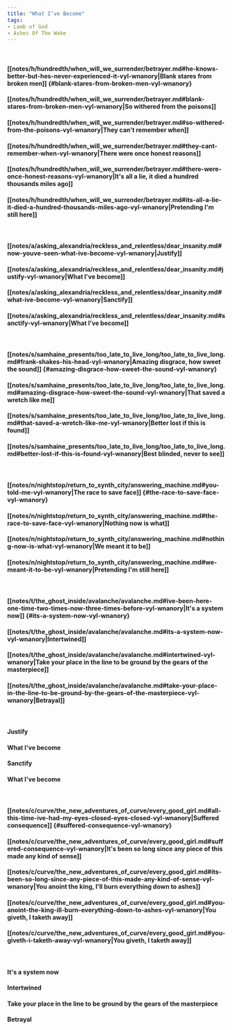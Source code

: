 ```yaml
---
title: "What I’ve Become"
tags:
- Lamb of God
- Ashes Of The Wake
---
```

&nbsp;
#### [[notes/h/hundredth/when_will_we_surrender/betrayer.md#he-knows-better-but-hes-never-experienced-it-vyl-wnanory|Blank stares from broken men]] {#blank-stares-from-broken-men-vyl-wnanory}
#### [[notes/h/hundredth/when_will_we_surrender/betrayer.md#blank-stares-from-broken-men-vyl-wnanory|So withered from the poisons]]
#### [[notes/h/hundredth/when_will_we_surrender/betrayer.md#so-withered-from-the-poisons-vyl-wnanory|They can't remember when]]
#### [[notes/h/hundredth/when_will_we_surrender/betrayer.md#they-cant-remember-when-vyl-wnanory|There were once honest reasons]]
#### [[notes/h/hundredth/when_will_we_surrender/betrayer.md#there-were-once-honest-reasons-vyl-wnanory|It's all a lie, it died a hundred thousands miles ago]]
#### [[notes/h/hundredth/when_will_we_surrender/betrayer.md#its-all-a-lie-it-died-a-hundred-thousands-miles-ago-vyl-wnanory|Pretending I'm still here]]
&nbsp;
#### [[notes/a/asking_alexandria/reckless_and_relentless/dear_insanity.md#now-youve-seen-what-ive-become-vyl-wnanory|Justify]]
#### [[notes/a/asking_alexandria/reckless_and_relentless/dear_insanity.md#justify-vyl-wnanory|What I've become]]
#### [[notes/a/asking_alexandria/reckless_and_relentless/dear_insanity.md#what-ive-become-vyl-wnanory|Sanctify]]
#### [[notes/a/asking_alexandria/reckless_and_relentless/dear_insanity.md#sanctify-vyl-wnanory|What I've become]]
&nbsp;
#### [[notes/s/samhaine_presents/too_late_to_live_long/too_late_to_live_long.md#frank-shakes-his-head-vyl-wnanory|Amazing disgrace, how sweet the sound]] {#amazing-disgrace-how-sweet-the-sound-vyl-wnanory}
#### [[notes/s/samhaine_presents/too_late_to_live_long/too_late_to_live_long.md#amazing-disgrace-how-sweet-the-sound-vyl-wnanory|That saved a wretch like me]]
#### [[notes/s/samhaine_presents/too_late_to_live_long/too_late_to_live_long.md#that-saved-a-wretch-like-me-vyl-wnanory|Better lost if this is found]]
#### [[notes/s/samhaine_presents/too_late_to_live_long/too_late_to_live_long.md#better-lost-if-this-is-found-vyl-wnanory|Best blinded, never to see]]
&nbsp;
#### [[notes/n/nightstop/return_to_synth_city/answering_machine.md#you-told-me-vyl-wnanory|The race to save face]] {#the-race-to-save-face-vyl-wnanory}
#### [[notes/n/nightstop/return_to_synth_city/answering_machine.md#the-race-to-save-face-vyl-wnanory|Nothing now is what]]
#### [[notes/n/nightstop/return_to_synth_city/answering_machine.md#nothing-now-is-what-vyl-wnanory|We meant it to be]]
#### [[notes/n/nightstop/return_to_synth_city/answering_machine.md#we-meant-it-to-be-vyl-wnanory|Pretending I'm still here]]
&nbsp;
#### [[notes/t/the_ghost_inside/avalanche/avalanche.md#ive-been-here-one-time-two-times-now-three-times-before-vyl-wnanory|It's a system now]] {#its-a-system-now-vyl-wnanory}
#### [[notes/t/the_ghost_inside/avalanche/avalanche.md#its-a-system-now-vyl-wnanory|Intertwined]]
#### [[notes/t/the_ghost_inside/avalanche/avalanche.md#intertwined-vyl-wnanory|Take your place in the line to be ground by the gears of the masterpiece]]
#### [[notes/t/the_ghost_inside/avalanche/avalanche.md#take-your-place-in-the-line-to-be-ground-by-the-gears-of-the-masterpiece-vyl-wnanory|Betrayal]]
&nbsp;
#### Justify
#### What I've become
#### Sanctify
#### What I've become
&nbsp;
#### [[notes/c/curve/the_new_adventures_of_curve/every_good_girl.md#all-this-time-ive-had-my-eyes-closed-eyes-closed-vyl-wnanory|Suffered consequence]] {#suffered-consequence-vyl-wnanory}
#### [[notes/c/curve/the_new_adventures_of_curve/every_good_girl.md#suffered-consequence-vyl-wnanory|It's been so long since any piece of this made any kind of sense]]
#### [[notes/c/curve/the_new_adventures_of_curve/every_good_girl.md#its-been-so-long-since-any-piece-of-this-made-any-kind-of-sense-vyl-wnanory|You anoint the king, I'll burn everything down to ashes]]
#### [[notes/c/curve/the_new_adventures_of_curve/every_good_girl.md#you-anoint-the-king-ill-burn-everything-down-to-ashes-vyl-wnanory|You giveth, I taketh away]]
#### [[notes/c/curve/the_new_adventures_of_curve/every_good_girl.md#you-giveth-i-taketh-away-vyl-wnanory|You giveth, I taketh away]]
&nbsp;
#### It's a system now
#### Intertwined
#### Take your place in the line to be ground by the gears of the masterpiece
#### Betrayal
